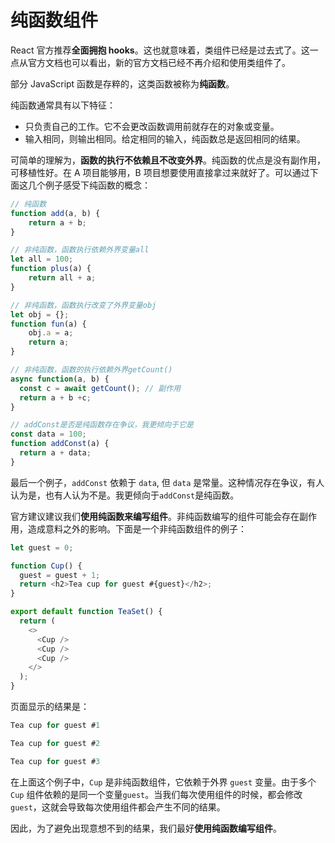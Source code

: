 <!--
 * Author  rhys.zhao
 * Date  2023-06-02 09:53:39
 * LastEditors  rhys.zhao
 * LastEditTime  2023-06-12 09:12:50
 * Description
-->

# 纯函数组件

React 官方推荐**全面拥抱 hooks**。这也就意味着，类组件已经是过去式了。这一点从官方文档也可以看出，新的官方文档已经不再介绍和使用类组件了。

部分 JavaScript 函数是存粹的，这类函数被称为**纯函数**。

纯函数通常具有以下特征：

- 只负责自己的工作。它不会更改函数调用前就存在的对象或变量。
- 输入相同，则输出相同。给定相同的输入，纯函数总是返回相同的结果。

可简单的理解为，**函数的执行不依赖且不改变外界**。纯函数的优点是没有副作用，可移植性好。在 A 项目能够用，B 项目想要使用直接拿过来就好了。可以通过下面这几个例子感受下纯函数的概念：

```js
// 纯函数
function add(a, b) {
    return a + b;
}

// 非纯函数，函数执行依赖外界变量all
let all = 100;
function plus(a) {
    return all + a;
}

// 非纯函数，函数执行改变了外界变量obj
let obj = {};
function fun(a) {
    obj.a = a;
    return a;
}

// 非纯函数，函数的执行依赖外界getCount()
async function(a, b) {
  const c = await getCount(); // 副作用
  return a + b +c;
}

// addConst是否是纯函数存在争议，我更倾向于它是
const data = 100;
function addConst(a) {
  return a + data;
}
```

最后一个例子，`addConst` 依赖于 `data`, 但 `data` 是常量。这种情况存在争议，有人认为是，也有人认为不是。我更倾向于`addConst`是纯函数。

官方建议建议我们**使用纯函数来编写组件**。非纯函数编写的组件可能会存在副作用，造成意料之外的影响。下面是一个非纯函数组件的例子：

```js
let guest = 0;

function Cup() {
  guest = guest + 1;
  return <h2>Tea cup for guest #{guest}</h2>;
}

export default function TeaSet() {
  return (
    <>
      <Cup />
      <Cup />
      <Cup />
    </>
  );
}
```

页面显示的结果是：

```js
Tea cup for guest #1

Tea cup for guest #2

Tea cup for guest #3
```

在上面这个例子中，`Cup` 是非纯函数组件，它依赖于外界 `guest` 变量。由于多个 `Cup` 组件依赖的是同一个变量`guest`。当我们每次使用组件的时候，都会修改`guest`，这就会导致每次使用组件都会产生不同的结果。

因此，为了避免出现意想不到的结果，我们最好**使用纯函数编写组件**。
